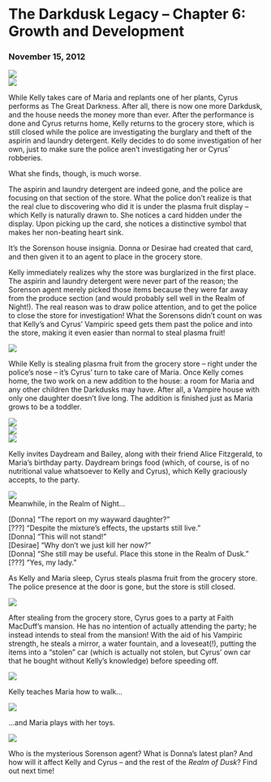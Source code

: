 # The Darkdusk Legacy – Chapter 6: Growth and Development
### November 15, 2012

<img src="/assets/images/gamepics/darkdusk/chapter6/Kelly taking care of baby Maria.png">
<br>
<img src="/assets/images/gamepics/darkdusk/chapter6/Kelly replanting.png">

While Kelly takes care of Maria and replants one of her plants, Cyrus performs as The Great Darkness.  After all, there is now one more Darkdusk, and the house needs the money more than ever.  After the performance is done and Cyrus returns home, Kelly returns to the grocery store, which is still closed while the police are investigating the burglary and theft of the aspirin and laundry detergent.  Kelly decides to do some investigation of her own, just to make sure the police aren’t investigating her or Cyrus’ robberies.

What she finds, though, is much worse.

The aspirin and laundry detergent are indeed gone, and the police are focusing on that section of the store.  What the police don’t realize is that the real clue to discovering who did it is under the plasma fruit display – which Kelly is naturally drawn to.  She notices a card hidden under the display.  Upon picking up the card, she notices a distinctive symbol that makes her non-beating heart sink.

It’s the Sorenson house insignia.  Donna or Desirae had created that card, and then given it to an agent to place in the grocery store.

Kelly immediately realizes why the store was burglarized in the first place.  The aspirin and laundry detergent were never part of the reason; the Sorenson agent merely picked those items because they were far away from the produce section (and would probably sell well in the Realm of Night!).  The real reason was to draw police attention, and to get the police to close the store for investigation!  What the Sorensons didn’t count on was that Kelly’s and Cyrus’ Vampiric speed gets them past the police and into the store, making it even easier than normal to steal plasma fruit!

<img src="/assets/images/gamepics/darkdusk/chapter6/Cyrus taking care of baby Maria.png">

While Kelly is stealing plasma fruit from the grocery store – right under the police’s nose – it’s Cyrus’ turn to take care of Maria.  Once Kelly comes home, the two work on a new addition to the house: a room for Maria and any other children the Darkdusks may have.  After all, a Vampire house with only one daughter doesn’t live long.  The addition is finished just as Maria grows to be a toddler.

<img src="/assets/images/gamepics/darkdusk/chapter6/New bathroom.png">
<br>
<img src="/assets/images/gamepics/darkdusk/chapter6/New room.png">
<br>
<img src="/assets/images/gamepics/darkdusk/chapter6/Maria grows to toddler.png">

Kelly invites Daydream and Bailey, along with their friend Alice Fitzgerald, to Maria’s birthday party.  Daydream brings food (which, of course, is of no nutritional value whatsoever to Kelly and Cyrus), which Kelly graciously accepts, to the party.

<img src="/assets/images/gamepics/darkdusk/chapter6/Party for Maria.png">

<div class="darkdusk_night">Meanwhile, in the Realm of Night…

[Donna] “The report on my wayward daughter?”  
[???] “Despite the mixture’s effects, the upstarts still live.”  
[Donna] “This will not stand!”  
[Desirae] “Why don’t we just kill her now?”  
[Donna] “She still may be useful.  Place this stone in the Realm of Dusk.”  
[???] “Yes, my lady.”</div>

As Kelly and Maria sleep, Cyrus steals plasma fruit from the grocery store.  The police presence at the door is gone, but the store is still closed.

<img src="/assets/images/gamepics/darkdusk/chapter6/Maria sleeping.png">

After stealing from the grocery store, Cyrus goes to a party at Faith MacDuff’s mansion.  He has no intention of actually attending the party; he instead intends to steal from the mansion!  With the aid of his Vampiric strength, he steals a mirror, a water fountain, and a loveseat(!), putting the items into a “stolen” car (which is actually not stolen, but Cyrus’ own car that he bought without Kelly’s knowledge) before speeding off.

<img src="/assets/images/gamepics/darkdusk/chapter6/Cyrus steals a loveseat.png">

Kelly teaches Maria how to walk…

<img src="/assets/images/gamepics/darkdusk/chapter6/Maria learning to walk.png">

…and Maria plays with her toys.

<img src="/assets/images/gamepics/darkdusk/chapter6/Maria plays with the pegs.png">

Who is the mysterious Sorenson agent?  What is Donna’s latest plan?  And how will it affect Kelly and Cyrus – and the rest of the *Realm of Dusk*?  Find out next time!

